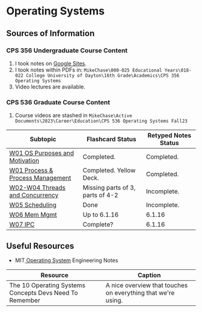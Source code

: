 # Operating Systems

## Sources of Information

### CPS 356 Undergraduate Course Content

1. I took notes on [Google Sites](https://sites.google.com/view/cps356/home).
2. I took notes within PDFs in: `MikeChase\000-025 Educational Years\018-022 College University of Dayton\16th Grade\Academics\CPS 356 Operating Systems`
3. Video lectures are available.

### CPS 536 Graduate Course Content

1. Course videos are stashed in `MikeChase\Active Documents\2023\Career\Education\CPS 536 Operating Systems Fall23`

| Subtopic                                                          | Flashcard Status                 | Retyped Notes Status |
|-------------------------------------------------------------------|----------------------------------|----------------------|
| [W01 OS Purposes and Motivation](W01-OperatingSystemsPurpose.md)  | Completed.                       | Completed.           |
| [W01 Process & Process Management](W01-ProcessManagement.md)      | Completed. Yellow Deck.          | Completed.           |
| [W02-W04 Threads and Concurrency](W02-threads-and-concurrency.md) | Missing parts of 3, parts of 4-2 | Incomplete.          |
| [W05 Scheduling](W05-Scheduling.md)                               | Done                             | Incomplete.          |
| [W06 Mem Mgmt](W06-MemoryManagement.md)                           | Up to 6.1.16                     | 6.1.16               |
| [W07 IPC](W07-IPC.md)                                             | Complete?                        | 6.1.16               |

## Useful Resources
* MIT[ Operating System](https://ocw.mit.edu/courses/6-828-operating-system-engineering-fall-2012/pages/lecture-notes-and-readings/) Engineering Notes

| Resource                                                | Caption                                                      |
| ------------------------------------------------------- | ------------------------------------------------------------ |
| The 10 Operating Systems Concepts Devs Need To Remember | A nice overview that touches on everything that we're using. |
